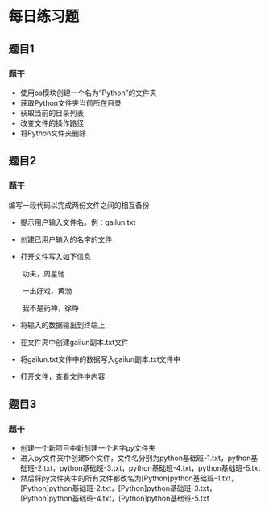 # 每日练习题

## 题目1

### 题干

- 使用os模块创建一个名为“Python”的文件夹
- 获取Python文件夹当前所在目录
- 获取当前的目录列表
- 改变文件的操作路径
- 将Python文件夹删除



## 题目2

### 题干

编写一段代码以完成两份文件之间的相互备份

- 提示用户输入文件名。例：gailun.txt

- 创建已用户输入的名字的文件

- 打开文件写入如下信息

  ​	功夫，周星驰

  ​	一出好戏，黄渤

  ​	我不是药神，徐峥

- 将输入的数据输出到终端上

- 在文件夹中创建gailun副本.txt文件

- 将gailun.txt文件中的数据写入gailun副本.txt文件中

- 打开文件，查看文件中内容



## 题目3

### 题干

- 创建一个新项目中新创建一个名字py文件夹
- 进入py文件夹中创建5个文件，文件名分别为python基础班-1.txt，python基础班-2.txt，python基础班-3.txt，python基础班-4.txt，python基础班-5.txt
- 然后将py文件夹中的所有文件都改名为[Python]python基础班-1.txt，[Python]python基础班-2.txt，[Python]python基础班-3.txt，[Python]python基础班-4.txt，[Python]python基础班-5.txt

